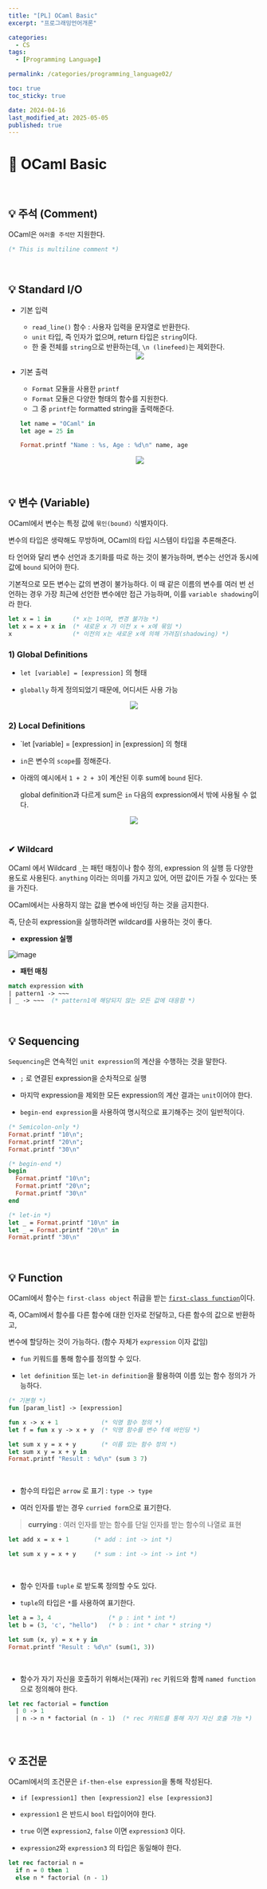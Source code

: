```yaml
---
title: "[PL] OCaml Basic"
excerpt: "프로그래밍언어개론"

categories:
  - CS
tags:
  - [Programming Language]

permalink: /categories/programming_language02/

toc: true
toc_sticky: true

date: 2024-04-16
last_modified_at: 2025-05-05
published: true
---
```


# 👑 OCaml Basic

<br>

## 💡 주석 (Comment)

OCaml은 `여러줄 주석만` 지원한다.

```ocaml
(* This is multiline comment *)
```

<br>

## 💡 Standard I/O

* 기본 입력 <br>

    - `read_line()` 함수 : 사용자 입력을 문자열로 반환한다.
    - `unit` 타입, 즉 인자가 없으며, return 타입은 `string`이다.
    - 한 줄 전체를 `string`으로 반환하는데, `\n (linefeed)`는 제외한다.

    <center><img src="https://github.com/jinwoojwa/jinwoo.github.io/assets/112393728/6a08b840-de75-4ed1-93a4-db7cde79d412"></center>

* 기본 출력 <br>

    - `Format` 모듈을 사용한 `printf`
    - `Format` 모듈은 다양한 형태의 함수를 지원한다.
    - 그 중 `printf`는 formatted string을 출력해준다.

    ```ml
    let name = "OCaml" in
    let age = 25 in

    Format.printf "Name : %s, Age : %d\n" name, age
    ```

    <center><img src="https://github.com/jinwoojwa/jinwoo.github.io/assets/112393728/f1460f33-b180-49d2-8449-d4050712c4fe"></center>

<br>

## 💡 변수 (Variable)

OCaml에서 변수는 특정 값에 `묶인(bound)` 식별자이다. <br>

변수의 타입은 생략해도 무방하며, OCaml의 타입 시스템이 타입을 추론해준다. <br>

타 언어와 달리 변수 선언과 초기화를 따로 하는 것이 불가능하며, 변수는 선언과 동시에 값에 `bound` 되어야 한다. <br>

기본적으로 모든 변수는 값의 변경이 불가능하다. 이 때 같은 이름의 변수를 여러 번 선언하는 경우 가장 최근에 선언한 변수에만 접근 가능하며, 이를 `variable shadowing`이라 한다. <br>

```ocaml
let x = 1 in      (* x는 1이며, 변경 불가능 *)
let x = x + x in  (* 새로운 x 가 이전 x + x에 묶임 *)
x                 (* 이전의 x는 새로운 x에 의해 가려짐(shadowing) *)
```

### 1) Global Definitions

- `let [variable] = [expression]` 의 형태 <br>

- `globally` 하게 정의되었기 때문에, 어디서든 사용 가능 <br>

<center><img src="https://github.com/jinwoojwa/jinwoo.github.io/assets/112393728/207839b6-7ae5-4040-8c45-ca1575ae0725"></center>

### 2) Local Definitions

- `let [variable] = [expression] in [expression] 의 형태 <br>

- `in`은 변수의 `scope`를 정해준다. <br>

- 아래의 예시에서 `1 + 2 + 3`이 계산된 이후 sum에 `bound` 된다. <br>

  global definition과 다르게 sum은 `in` 다음의 expression에서 밖에 사용될 수 없다. <br>

<center><img src="https://github.com/jinwoojwa/jinwoo.github.io/assets/112393728/02602938-6a4e-4d38-9f7b-ae8eaca130b2"></center>

<br>

### ✔ Wildcard

OCaml 에서 Wildcard `_`는 패턴 매칭이나 함수 정의, expression 의 실행 등 다양한 용도로 사용된다. `anything` 이라는 의미를 가지고 있어, 어떤 값이든 가질 수 있다는 뜻을 가진다. <br>

OCaml에서는 사용하지 않는 값을 변수에 바인딩 하는 것을 금지한다. <br>

즉, 단순히 expression을 실행하려면 wildcard를 사용하는 것이 좋다.

- **expression 실행** <br>

![image](https://github.com/jinwoojwa/jinwoo.github.io/assets/112393728/c22eb9cc-b621-420c-8256-8d05a2232dc7)

- **패턴 매칭** <br>

```ml
match expression with
| pattern1 -> ~~~
| _ -> ~~~  (* pattern1에 해당되지 않는 모든 값에 대응함 *)
```

<br>

## 💡 Sequencing

`Sequencing`은 연속적인 `unit expression`의 계산을 수행하는 것을 말한다. <br>

- `;` 로 연결된 expression을 순차적으로 실행 <br>

- 마지막 expression을 제외한 모든 expression의 계산 결과는 `unit`이어야 한다. <br>

- `begin-end expression`을 사용하여 명시적으로 표기해주는 것이 일반적이다. <br>

```ml
(* Semicolon-only *)
Format.printf "10\n";
Format.printf "20\n";
Format.printf "30\n"

(* begin-end *)
begin
  Format.printf "10\n";
  Format.printf "20\n";
  Format.printf "30\n"
end

(* let-in *)
let _ = Format.printf "10\n" in
let _ = Format.printf "20\n" in
Format.printf "30\n"
```

<br>

## 💡 Function

OCaml에서 함수는 `first-class object` 취급을 받는 [`first-class function`](https://en.wikipedia.org/wiki/First-class_function)이다. <br>

즉, OCaml에서 함수를 다른 함수에 대한 인자로 전달하고, 다른 함수의 값으로 반환하고, <br>

변수에 할당하는 것이 가능하다. (함수 자체가 `expression` 이자 값임) <br>

- `fun` 키워드를 통해 함수를 정의할 수 있다. <br>

- `let definition` 또는 `let-in definition`을 활용하여 이름 있는 함수 정의가 가능하다. <br>

```ml
(* 기본형 *)
fun [param_list] -> [expression]

fun x -> x + 1            (* 익명 함수 정의 *)
let f = fun x y -> x + y  (* 익명 함수를 변수 f에 바인딩 *)

let sum x y = x + y       (* 이름 있는 함수 정의 *)
let sum x y = x + y in
Format.printf "Result : %d\n" (sum 3 7)
```

<br>

- 함수의 타입은 `arrow` 로 표기 : `type -> type` <br>

- 여러 인자를 받는 경우 `curried form`으로 표기한다.

> **currying** : 여러 인자를 받는 함수를 단일 인자를 받는 함수의 나열로 표현

```ml
let add x = x + 1       (* add : int -> int *)

let sum x y = x + y     (* sum : int -> int -> int *)
```

<br>

- 함수 인자를 `tuple` 로 받도록 정의할 수도 있다. <br>

- `tuple`의 타입은 `*`를 사용하여 표기한다. <br>

```ml
let a = 3, 4                (* p : int * int *)
let b = (3, 'c', "hello")   (* b : int * char * string *)

let sum (x, y) = x + y in
Format.printf "Result : %d\n" (sum(1, 3))
```

<br>

- 함수가 자기 자신을 호출하기 위해서는(재귀) `rec` 키워드와 함께 `named function` 으로 정의해야 한다.

```ml
let rec factorial = function
  | 0 -> 1
  | n -> n * factorial (n - 1)  (* rec 키워드를 통해 자기 자신 호출 가능 *)
```

<br>

## 💡 조건문

OCaml에서의 조건문은 `if-then-else expression`을 통해 작성된다.

- `if [expression1] then [expression2] else [expression3]` <br>

- `expression1` 은 반드시 `bool` 타입이어야 한다. <br>

- `true` 이면 `expression2`, `false` 이면 `expression3` 이다. <br>

- `expression2`와 `expression3` 의 타입은 동일해야 한다. <br>

```ml
let rec factorial n =
  if n = 0 then 1
  else n * factorial (n - 1)
```
